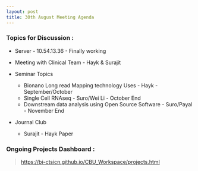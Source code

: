 ```yaml
---
layout: post
title: 30th August Meeting Agenda
---
```

### Topics for Discussion :

* Server - 10.54.13.36 - Finally working

* Meeting with Clinical Team - Hayk & Surajit

* Seminar Topics
  * Bionano Long read Mapping technology Uses	 - Hayk	- September/October
  * Single Cell RNAseq	- Suro/Wei Li	- October End
  * Downstream data analysis using Open Source Software	- Suro/Payal	- November End

* Journal Club 
  * Surajit - Hayk Paper
 
### Ongoing Projects Dashboard :

> https://bi-ctsicn.github.io/CBU_Workspace/projects.html
